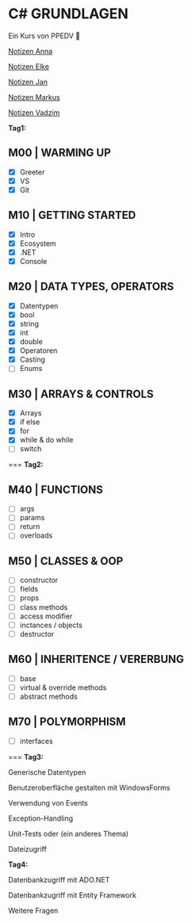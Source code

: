 # C# GRUNDLAGEN

Ein Kurs von PPEDV :rocket:

[Notizen Anna](./anna/a-notes.md)

[Notizen Elke](./elke/e-notes.md)

[Notizen Jan](./jan/j-notes.md)

[Notizen Markus](./markus/m-notes.md)

[Notizen Vadzim](./vadzim/v-notes.md)

__Tag1:__​

## M00 | WARMING UP

- [x] Greeter
- [x] VS
- [x] Git

## M10 | GETTING STARTED

- [x] Intro
- [x] Ecosystem
- [x] .NET
- [x] Console

## M20 | DATA TYPES, OPERATORS

- [x] Datentypen
- [x] bool
- [x] string
- [x] int
- [x] double
- [x] Operatoren
- [x] Casting
- [ ] Enums

## M30 | ARRAYS & CONTROLS

- [x] Arrays
- [x] if else
- [x] for
- [x] while & do while
- [ ] switch

===
**Tag2:**​

## M40 | FUNCTIONS

- [ ] args
- [ ] params
- [ ] return
- [ ] overloads

## M50 | CLASSES & OOP

- [ ] constructor
- [ ] fields
- [ ] props
- [ ] class methods
- [ ] access modifier
- [ ] inctances / objects
- [ ] destructor

## M60 | INHERITENCE / VERERBUNG

- [ ] base
- [ ] virtual & override methods
- [ ] abstract methods

## M70 | POLYMORPHISM

- [ ] interfaces

===
**Tag3:**​

Generische Datentypen​

Benutzeroberfläche gestalten mit WindowsForms​

Verwendung von Events​

Exception-Handling​

Unit-Tests oder (ein anderes Thema)​

Dateizugriff​

**Tag4:**​

Datenbankzugriff mit ADO.NET​

Datenbankzugriff mit Entity Framework​

Weitere Fragen
